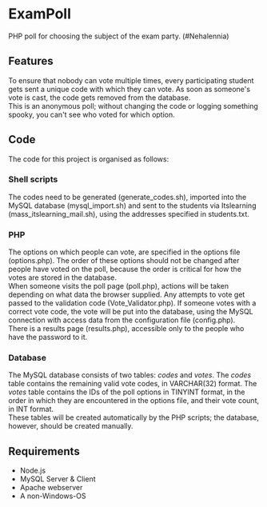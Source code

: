 # ExamPoll
PHP poll for choosing the subject of the exam party. (#Nehalennia)<br>

## Features
To ensure that nobody can vote multiple times, every participating student gets sent a unique code with which they can vote. As soon as someone's vote is cast, the code gets removed from the database.<br>
This is an anonymous poll; without changing the code or logging something spooky, you can't see who voted for which option.<br>

## Code
The code for this project is organised as follows:
### Shell scripts
The codes need to be generated (generate_codes.sh), imported into the MySQL database (mysql_import.sh) and sent to the students via Itslearning (mass_itslearning_mail.sh), using the addresses specified in students.txt.
### PHP
The options on which people can vote, are specified in the options file (options.php). The order of these options should not be changed after people have voted on the poll, because the order is critical for how the votes are stored in the database.<br>
When someone visits the poll page (poll.php), actions will be taken depending on what data the browser supplied. Any attempts to vote get passed to the validation code (Vote_Validator.php). If someone votes with a correct vote code, the vote will be put into the database, using the MySQL connection with access data from the configuration file (config.php).<br>
There is a results page (results.php), accessible only to the people who have the password to it.
### Database
The MySQL database consists of two tables: <i>codes</i> and <i>votes</i>. The <i>codes</i> table contains the remaining valid vote codes, in VARCHAR(32) format. The <i>votes</i> table contains the IDs of the poll options in TINYINT format, in the order in which they are encountered in the options file, and their vote count, in INT format.<br>
These tables will be created automatically by the PHP scripts; the database, however, should be created manually.

## Requirements
<ul>
 <li>Node.js</li>
 <li>MySQL Server & Client</li>
 <li>Apache webserver</li>
 <li>A non-Windows-OS</li>
</ul>

